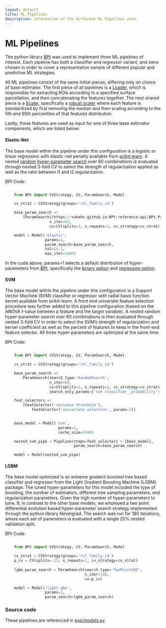 ```yaml
---
layout: default
title: ML Pipelines
description: Information of the different ML Pipelines used.
---
```


# ML Pipelines

The python library [BPt](https://github.com/sahahn/BPt) was used to implement three ML pipelines of interest.
Each pipeline has both a classifier and regressor variant, and were chosen in order to cover a representative sample of different popular and predictive ML strategies.

All ML pipelines consist of the same initial pieces, differing only on choice of base estimator. The first piece of all pipelines
is a [Loader](https://sahahn.github.io/BPt/reference/api/BPt.Loader.html#BPt.Loader),
which is responsible for extracting ROIs according to a specified surface parcellation, and then concatenating the features together.
The next shared piece is a [Scaler](https://sahahn.github.io/BPt/reference/api/BPt.Scaler.html), specifically a
[robust scaler](https://sahahn.github.io/BPt/options/pipeline_options/scalers.html#robust)
where each feature is standardized by first removing the median and then scaling according to the 5th and 95th percentiles
of that features distribution.

Lastly, these features are used as input for one of three base estimator components, which are listed below:

#### Elastic-Net
The base model within the pipeline under this configuration is a logistic or linear regression with elastic-net penalty available from
[scikit-learn](https://scikit-learn.org/stable/modules/generated/sklearn.linear_model.ElasticNet.html).
A nested [random](https://sahahn.github.io/BPt/options/search_type_options/random_search.html)
[hyper-parameter search](https://sahahn.github.io/BPt/reference/api/BPt.ParamSearch.html) over 60 combinations is evaluated through
nested 3-fold CV to select the strength of regularization applied
as well as the ratio between l1 and l2 regularization.

BPt Code:

~~~ python

    from BPt import CVStrategy, CV, ParamSearch, Model

    cv_strat = CVStrategy(groups='rel_family_id')

    base_param_search =\
        [ParamSearch](https://sahahn.github.io/BPt/reference/api/BPt.ParamSearch.html)(search_type='RandomSearch',
                    n_iter=60,
                    cv=CV(splits=3, n_repeats=1, cv_strategy=cv_strat))

    model = Model('elastic',
                  params=1,
                  param_search=base_param_search,
                  tol=1e-3,
                  max_iter=1000)

~~~

In the code above, params=1 selects a default distribution of hyper-parameters from [BPt](https://github.com/sahahn/BPt), specifically
the [binary option](https://sahahn.github.io/BPt/options/pipeline_options/models.html#elastic-net-logistic) and
[regression option](https://sahahn.github.io/BPt/options/pipeline_options/models.html#elastic-net-regressor).

#### SVM
The base model within the pipeline under this configuration is a Support Vector Machine (SVM) classifier or regressor with radial basis function kernel available from scikit-learn. A front end univariate feature selection procedure was further added to this pipeline configuration (based on the
ANOVA f-value between a feature and the target variable). A nested random hyper-parameter search over
60 combinations is then evaluated through nested 3-fold CV in order to select the SVM’s strength
of regularization and kernel coefficient as well as the percent of features to keep in the
front-end feature selector. All three hyper-parameters are optimized at the same time.

BPt Code:

~~~ python

    from BPt import CVStrategy, CV, ParamSearch, Model

    cv_strat = CVStrategy(groups='rel_family_id')

    base_param_search =\
        ParamSearch(search_type='RandomSearch',
                    n_iter=60,
                    cv=CV(splits=3, n_repeats=1, cv_strategy=cv_strat),
                    search_only_params={'svm classifier__probability': False})

    feat_selectors =\
        [FeatSelector('variance threshold'),
            FeatSelector('univariate selection', params=2)]

        
    base_model = Model('svm',
                        params=1,
                        cache_size=1500)

    nested_svm_pipe = Pipeline(steps=feat_selectors + [base_model],
                               param_search=base_param_search)

    model = Model(nested_svm_pipe)

~~~

#### LGBM
The base model optimized is an extreme gradient boosted tree based classifier and regressor from the Light Gradient Boosting Machine (LGBM) package. The tuned hyper-parameters for this model included the type of boosting, the number of estimators, different tree sampling parameters, and regularization parameters. Given the high number of hyper-parameters to tune, 9, in contrast to the other base models, we employed a two point differential evolution based hyper-parameter search strategy implemented through the python library Nevergrad. The search was run for 180 iterations, where each set of parameters is evaluated with a single 25% nested validation split.

BPt Code:

~~~ python

    from BPt import CVStrategy, CV, ParamSearch, Model

    cv_strat = CVStrategy(groups='rel_family_id')
    p_cv = CV(splits=.25, n_repeats=1, cv_strategy=cv_strat)
    
    lgbm_param_search = ParamSearch(search_type='TwoPointsDE',
                                    n_iter=180,
                                    cv=p_cv)

    model = Model('light gbm',
                  params=1,
                  param_search=lgbm_param_search)

~~~


### Source code
These pipelines are referenced in [exp/models.py](https://github.com/sahahn/parc_scaling/blob/main/exp/models.py)